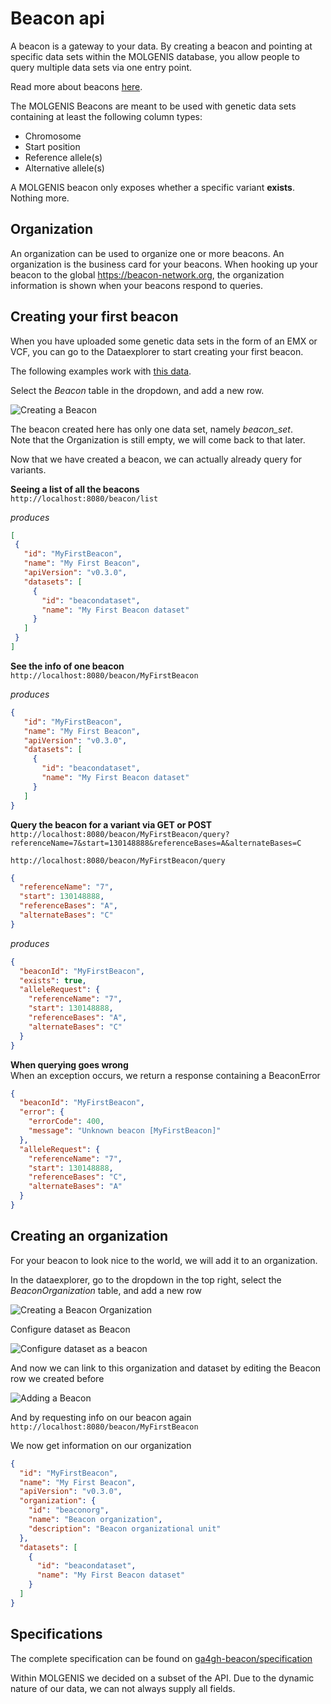 # Beacon api
A beacon is a gateway to your data. By creating a beacon and pointing at specific data sets within the MOLGENIS database, you allow
people to query multiple data sets via one entry point.

Read more about beacons [here](https://beacon-network.org/#/about).

The MOLGENIS Beacons are meant to be used with genetic data sets containing at least the following column types:
* Chromosome
* Start position
* Reference allele(s)
* Alternative allele(s)

A MOLGENIS beacon only exposes whether a specific variant **exists**. Nothing more.

## Organization
An organization can be used to organize one or more beacons. An organization is the business card for your beacons.
When hooking up your beacon to the global https://beacon-network.org, the organization information is shown when your beacons respond to queries.

Creating your first beacon
--------------------------
When you have uploaded some genetic data sets in the form of an EMX or VCF, you can go to the Dataexplorer to start creating your first beacon.  

The following examples work with [this data](./data/beacon_set.vcf).

Select the *Beacon* table in the dropdown, and add a new row.

![Creating a Beacon](./images/beacon/add-beacon-form.png)

The beacon created here has only one data set, namely *beacon_set*.  
Note that the Organization is still empty, we will come back to that later.

Now that we have created a beacon, we can actually already query for variants.

**Seeing a list of all the beacons**  
`http://localhost:8080/beacon/list`   

*produces*  
```json
[
 {
   "id": "MyFirstBeacon",
   "name": "My First Beacon",
   "apiVersion": "v0.3.0",
   "datasets": [
     {
       "id": "beacondataset",
       "name": "My First Beacon dataset"
     }
   ]
 }
]
```

**See the info of one beacon**  
`http://localhost:8080/beacon/MyFirstBeacon`

*produces*  
```json
{
   "id": "MyFirstBeacon",
   "name": "My First Beacon",
   "apiVersion": "v0.3.0",
   "datasets": [
     {
       "id": "beacondataset",
       "name": "My First Beacon dataset"
     }
   ]
}
```

**Query the beacon for a variant via GET or POST**  
`http://localhost:8080/beacon/MyFirstBeacon/query?referenceName=7&start=130148888&referenceBases=A&alternateBases=C`

`http://localhost:8080/beacon/MyFirstBeacon/query`  
```json
{
  "referenceName": "7",
  "start": 130148888,
  "referenceBases": "A",
  "alternateBases": "C"
}
```

*produces*
```json
{
  "beaconId": "MyFirstBeacon",
  "exists": true,
  "alleleRequest": {
    "referenceName": "7",
    "start": 130148888,
    "referenceBases": "A",
    "alternateBases": "C"
  }
}
```

**When querying goes wrong**  
When an exception occurs, we return a response containing a BeaconError

```json
{
  "beaconId": "MyFirstBeacon",
  "error": {
    "errorCode": 400,
    "message": "Unknown beacon [MyFirstBeacon]"
  },
  "alleleRequest": {
    "referenceName": "7",
    "start": 130148888,
    "referenceBases": "C",
    "alternateBases": "A"
  }
}
```

Creating an organization
------------------------

For your beacon to look nice to the world, we will add it to an organization.

In the dataexplorer, go to the dropdown in the top right, select the *BeaconOrganization* table, and add a new row

![Creating a Beacon Organization](./images/beacon/create-organization-form.png)

Configure dataset as Beacon

![Configure dataset as a beacon](./images/beacon/configure-beacon-as-dataset-form.png)

And now we can link to this organization and dataset by editing the Beacon row we created before

![Adding a Beacon](./images/beacon/add-beacon-form.png)

And by requesting info on our beacon again  
`http://localhost:8080/beacon/MyFirstBeacon`

We now get information on our organization

```json
{
  "id": "MyFirstBeacon",
  "name": "My First Beacon",
  "apiVersion": "v0.3.0",
  "organization": {
    "id": "beaconorg",
    "name": "Beacon organization",
    "description": "Beacon organizational unit"
  },
  "datasets": [
    {
      "id": "beacondataset",
      "name": "My First Beacon dataset"
    }
  ]
}
```

Specifications
--------------
The complete specification can be found on [ga4gh-beacon/specification](https://github.com/ga4gh-beacon/specification)

Within MOLGENIS we decided on a subset of the API. Due to the dynamic nature of our data, we can not always supply all fields.
